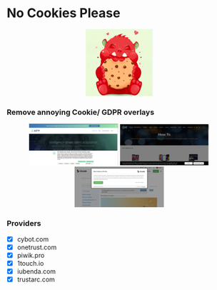 # No Cookies Please

<p align="center">
	<img width="150px" src="icon.png"/>
</p>

### Remove annoying Cookie/ GDPR overlays

<p align="center">
	<img width="200px" src="examples/cybot.png"/>
	<img width="200px" src="examples/onetrust.png"/>
	<img width="200px" src="examples/trustarc.png"/>
</p>

### Providers

- [x] cybot.com
- [x] onetrust.com
- [x] piwik.pro
- [x] 1touch.io
- [x] iubenda.com
- [x] trustarc.com 
